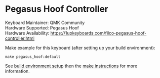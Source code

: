 Pegasus Hoof Controller
===

Keyboard Maintainer: QMK Community  
Hardware Supported: Pegasus Hoof  
Hardware Availability: https://1upkeyboards.com/filco-pegasus-hoof-controller.html

Make example for this keyboard (after setting up your build environment):

    make pegasus_hoof:default

See [build environment setup](https://docs.qmk.fm/build_environment_setup.html) then the [make instructions](https://docs.qmk.fm/make_instructions.html) for more information.
